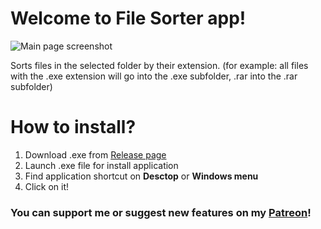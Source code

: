 # Welcome to File Sorter app!

![Main page screenshot](https://user-images.githubusercontent.com/104906557/297958705-8b3d4350-c8e9-4c48-9882-0395742b077d.png)

Sorts files in the selected folder by their extension.
(for example: all files with the .exe extension will go into the .exe subfolder, .rar into the .rar subfolder)

# How to install?
 1. Download .exe from [Release page](https://github.com/Lion6477/SKUA/releases/tag/v1.0.2)
 2. Launch .exe file for install application
 3. Find application shortcut on **Desctop** or **Windows menu**
 4. Click on it!

### You can support me or suggest new features on my [Patreon](https://patreon.com/SerhiiKushnerov)!
